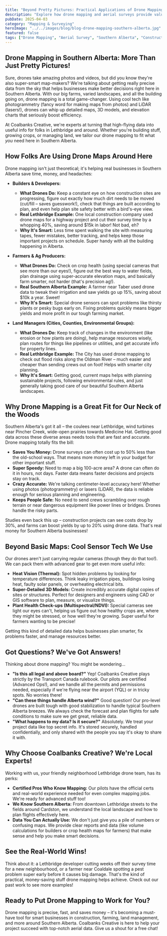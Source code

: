 ```yaml
---
title: "Beyond Pretty Pictures: Practical Applications of Drone Mapping in Southern Alberta"
description: "Explore how drone mapping and aerial surveys provide valuable data for construction, agriculture, and land management in Southern Alberta."
pubDate: 2025-04-03
category: "Mapping & Surveying"
heroImage: "../../images/blog/blog-drone-mapping-southern-alberta.jpg"
featured: false
tags: ["Drone Mapping", "Aerial Survey", "Southern Alberta", "Construction", "Agriculture", "Photogrammetry"]
---
```


## Drone Mapping in Southern Alberta: More Than Just Pretty Pictures!

Sure, drones take amazing photos and videos, but did you know they're also super-smart map-makers? We're talking about getting really precise data from the sky that helps businesses make better decisions right here in Southern Alberta. With our big farms, varied landscapes, and all the building going on, drone mapping is a total game-changer. Using cool tech like photogrammetry (fancy word for making maps from photos) and LiDAR (lasers!), drones can whip up detailed maps, 3D models, and elevation charts that seriously boost efficiency.

At Coalbanks Creative, we're experts at turning that high-flying data into useful info for folks in Lethbridge and around. Whether you're building stuff, growing crops, or managing land, we tailor our drone mapping to fit what *you* need here in Southern Alberta.

## How Folks Are Using Drone Maps Around Here

Drone mapping isn't just theoretical; it's helping real businesses in Southern Alberta save time, money, and headaches:

- **Builders & Developers:**
  - **What Drones Do:** Keep a constant eye on how construction sites are progressing, figure out exactly how much dirt needs to be moved (cut/fill – saves guesswork!), check that things are built according to plan, and even help plan site safety better with a bird's-eye view.
  - **Real Lethbridge Example:** One local construction company used drone maps for a highway project and cut their survey time by a whopping 40%, saving around $15k in labor! Not bad, eh?
  - **Why It's Smart:** Less time spent walking the site with measuring tapes, fewer mistakes, better tracking, and helps keep those important projects on schedule. Super handy with all the building happening in Alberta.

- **Farmers & Ag Producers:**
  - **What Drones Do:** Check on crop health (using special cameras that see more than our eyes!), figure out the best way to water fields, plan drainage using super-accurate elevation maps, and basically farm smarter, not harder (that's precision ag!).
  - **Real Southern Alberta Example:** A farmer near Taber used drone data to tweak their irrigation and saw yields go up 15%, saving about $10k a year. Sweet!
  - **Why It's Smart:** Special drone sensors can spot problems like thirsty plants or pesky bugs early on. Fixing problems quickly means bigger yields and more profit in our tough farming market.

- **Land Managers (Cities, Counties, Environmental Groups):**
  - **What Drones Do:** Keep track of changes in the environment (like erosion or how plants are doing), help manage resources wisely, plan routes for things like pipelines or utilities, and get accurate info for property lines.
  - **Real Lethbridge Example:** The City has used drone mapping to check out flood risks along the Oldman River – much easier and cheaper than sending crews out on foot! Helps with smarter city planning.
  - **Why It's Smart:** Getting good, current maps helps with planning sustainable projects, following environmental rules, and just generally taking good care of our beautiful Southern Alberta landscapes.

## Why Drone Mapping is a Great Fit for Our Neck of the Woods

Southern Alberta's got it all – the coulees near Lethbridge, wind turbines near Pincher Creek, wide-open prairies towards Medicine Hat. Getting good data across these diverse areas needs tools that are fast and accurate. Drone mapping totally fits the bill:

- **Saves You Money:** Drone surveys can often cost up to 50% less than the old-school ways. That means more money left in your budget for other important stuff.
- **Super Speedy:** Need to map a big 100-acre area? A drone can often do it in hours, not days. Faster data means faster decisions and projects stay on track.
- **Crazy Accurate:** We're talking centimeter-level accuracy here! Whether using photos (photogrammetry) or lasers (LiDAR), the data is reliable enough for serious planning and engineering.
- **Keeps People Safe:** No need to send crews scrambling over rough terrain or near dangerous equipment like power lines or bridges. Drones handle the risky parts.

Studies even back this up – construction projects can see costs drop by 30%, and farms can boost yields by up to 20% using drone data. That's real money for Southern Alberta businesses!

## Beyond Basic Maps: Cool Sensor Tech We Use

Our drones aren't just carrying regular cameras (though they do that too!). We can pack them with advanced gear to get even more useful info:

- **Heat Vision (Thermal):** Spot hidden problems by looking for temperature differences. Think leaky irrigation pipes, buildings losing heat, faulty solar panels, or overheating electrical bits.
- **Super-Detailed 3D Models:** Create incredibly accurate digital copies of sites or structures. Perfect for designers and engineers using CAD or GIS software to plan, measure, or visualize things.
- **Plant Health Check-ups (Multispectral/NDVI):** Special cameras see light our eyes can't, helping us figure out how healthy crops are, where they might be stressed, or how well they're growing. Super useful for farmers wanting to be precise!

Getting this kind of detailed data helps businesses plan smarter, fix problems faster, and manage resources better.

## Got Questions? We've Got Answers!

Thinking about drone mapping? You might be wondering...

- **"Is this all legal and above board?"**
  Yep! Coalbanks Creative plays strictly by the Transport Canada rulebook. Our pilots are certified (Advanced Ops!), and we handle all the permits and permissions needed, especially if we're flying near the airport (YQL) or in tricky spots. No worries there!
- **"Can these things handle Alberta wind?"**
  Good question! Our pro-level drones are built tough with good stabilization to handle typical Southern Alberta breezes. We always check the forecast and plan flights for safe conditions to make sure we get great, reliable data.
- **"What happens to my data? Is it secure?"**
  Absolutely. We treat your project data like top secret info. It's stored securely, handled confidentially, and only shared with the people you say it's okay to share it with.

## Why Choose Coalbanks Creative? We're Local Experts!

Working with us, your friendly neighborhood Lethbridge drone team, has its perks:

- **Certified Pros Who Know Mapping:** Our pilots have the official certs and real-world experience needed for even complex mapping jobs. We're ready for advanced stuff too!
- **We Know Southern Alberta:** From downtown Lethbridge streets to the fields around Cardston, we understand the local landscape and how to plan flights effectively here.
- **Data You Can Actually Use:** We don't just give you a pile of numbers or confusing maps. We provide clear reports and data (like volume calculations for builders or crop health maps for farmers) that make sense and help you make smart decisions.

## See the Real-World Wins!

Think about it: a Lethbridge developer cutting weeks off their survey time for a new neighbourhood, or a farmer near Coaldale spotting a pest problem super early before it causes big damage. That's the kind of practical, money-saving stuff drone mapping helps achieve. Check out our past work to see more examples!

## Ready to Put Drone Mapping to Work for You?

Drone mapping is precise, fast, and saves money – it's becoming a must-have tool for smart businesses in construction, farming, land management, and more around Southern Alberta. Coalbanks Creative is here to help your project succeed with top-notch aerial data. Give us a shout for a free chat!
